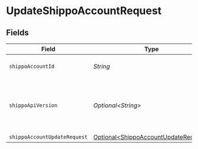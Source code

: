 # UpdateShippoAccountRequest


## Fields

| Field                                                                                                                                                              | Type                                                                                                                                                               | Required                                                                                                                                                           | Description                                                                                                                                                        | Example                                                                                                                                                            |
| ------------------------------------------------------------------------------------------------------------------------------------------------------------------ | ------------------------------------------------------------------------------------------------------------------------------------------------------------------ | ------------------------------------------------------------------------------------------------------------------------------------------------------------------ | ------------------------------------------------------------------------------------------------------------------------------------------------------------------ | ------------------------------------------------------------------------------------------------------------------------------------------------------------------ |
| `shippoAccountId`                                                                                                                                                  | *String*                                                                                                                                                           | :heavy_check_mark:                                                                                                                                                 | Object ID of the ShippoAccount                                                                                                                                     |                                                                                                                                                                    |
| `shippoApiVersion`                                                                                                                                                 | *Optional\<String>*                                                                                                                                                | :heavy_minus_sign:                                                                                                                                                 | Optional string used to pick a non-default API version to use. See our <a href="https://docs.goshippo.com/docs/api_concepts/apiversioning/">API version</a> guide. | 2018-02-08                                                                                                                                                         |
| `shippoAccountUpdateRequest`                                                                                                                                       | [Optional\<ShippoAccountUpdateRequest>](../../models/components/ShippoAccountUpdateRequest.md)                                                                     | :heavy_minus_sign:                                                                                                                                                 | N/A                                                                                                                                                                |                                                                                                                                                                    |